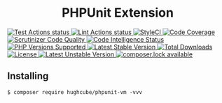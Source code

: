 <h1 align="center">PHPUnit Extension</h1>


<p>
    <a href="https://github.com/hughcube/phpunit-vm/actions?query=workflow%3ATest">
        <img src="https://github.com/hughcube/phpunit-vm/workflows/Test/badge.svg" alt="Test Actions status">
    </a>
    <a href="https://github.com/hughcube/phpunit-vm/actions?query=workflow%3ALint">
        <img src="https://github.com/hughcube/phpunit-vm/workflows/Lint/badge.svg" alt="Lint Actions status">
    </a>
    <a href="https://styleci.io/repos/199132720">
        <img src="https://github.styleci.io/repos/199132720/shield?branch=master" alt="StyleCI">
    </a>
    <a href="https://scrutinizer-ci.com/g/hughcube/phpunit-vm/?branch=master">
        <img src="https://scrutinizer-ci.com/g/hughcube/phpunit-vm/badges/coverage.png?b=master" alt="Code Coverage">
    </a>
    <a href="https://scrutinizer-ci.com/g/hughcube/phpunit-vm/?branch=master">
        <img src="https://scrutinizer-ci.com/g/hughcube/phpunit-vm/badges/quality-score.png?b=master" alt="Scrutinizer Code Quality">
    </a> 
    <a href="https://scrutinizer-ci.com/g/hughcube/phpunit-vm/?branch=master">
        <img src="https://scrutinizer-ci.com/g/hughcube/phpunit-vm/badges/code-intelligence.svg?b=master" alt="Code Intelligence Status">
    </a>        
    <a href="https://github.com/hughcube/phpunit-vm">
        <img src="https://img.shields.io/badge/php-%3E%3D%207.0-8892BF.svg" alt="PHP Versions Supported">
    </a>
    <a href="https://packagist.org/packages/hughcube/phpunit-vm">
        <img src="https://poser.pugx.org/hughcube/phpunit-vm/version" alt="Latest Stable Version">
    </a>
    <a href="https://packagist.org/packages/hughcube/phpunit-vm">
        <img src="https://poser.pugx.org/hughcube/phpunit-vm/downloads" alt="Total Downloads">
    </a>
    <a href="https://github.com/hughcube/phpunit-vm/blob/master/LICENSE">
        <img src="https://img.shields.io/badge/license-MIT-428f7e.svg" alt="License">
    </a>
    <a href="https://packagist.org/packages/hughcube/phpunit-vm">
        <img src="https://poser.pugx.org/hughcube/phpunit-vm/v/unstable" alt="Latest Unstable Version">
    </a>
    <a href="https://packagist.org/packages/hughcube/phpunit-vm">
        <img src="https://poser.pugx.org/hughcube/phpunit-vm/composerlock" alt="composer.lock available">
    </a>
</p>

## Installing

```shell
$ composer require hughcube/phpunit-vm -vvv
```
